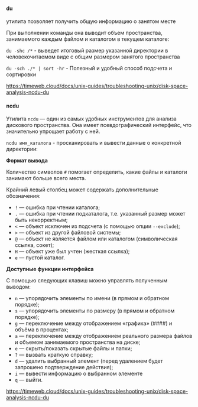 #### du
утилита позволяет получить общую информацию о занятом месте

При выполнении команды она выводит объем пространства, занимаемого каждым файлом и каталогом в текущем каталоге:

`du -shc /*` - выведет итоговый размер указанной директории в человекочитаемом виде с общим размером занятого пространства

`du -sch ./* | sort -hr` - Полезный и удобный способ подсчета и сортировки

https://timeweb.cloud/docs/unix-guides/troubleshooting-unix/disk-space-analysis-ncdu-du 

#### ncdu
Утилита `ncdu` — один из самых удобных инструментов для анализа дискового пространства. Она имеет псевдографический интерфейс, что значительно упрощает работу с ней.

`ncdu имя_каталога` - просканировать и вывести данные о конкретной директории:

**Формат вывода**

Количество символов `#` помогает определить, какие файлы и каталоги занимают больше всего места.

Крайний левый столбец может содержать дополнительные обозначения:

- `!` — ошибка при чтении каталога;
- `.` — ошибка при чтении подкаталога, т.е. указанный размер может быть некорректным;
- `<` — объект исключен из подсчета (с помощью опции `--exclude`);
- `>` — объект из другой файловой системы;
- `@` — объект не является файлом или каталогом (символическая ссылка, сокет);
- `H` — объект уже был учтен (жесткая ссылка);
- `e` — пустой каталог.
  
**Доступные функции интерфейса**

С помощью следующих клавиш можно управлять полученным выводом:

- `n` — упорядочить элементы по имени (в прямом и обратном порядке);
- `s` — упорядочить элементы по размеру (в прямом и обратном порядке);
- `g` — переключение между отображением «графика» (####) и объёма в процентах;
- `a` — переключение между отображением реального размера файлов и объемом занимаемого пространства на диске;
- `e` — скрыть/показать скрытые файлы и папки;
- `?` — вызвать краткую справку;
- `d` — удалить выбранный элемент (перед удалением будет запрошено подтверждение действия);
- `i` — вывести информацию о выбранном элементе
- `q` — выйти.

https://timeweb.cloud/docs/unix-guides/troubleshooting-unix/disk-space-analysis-ncdu-du 